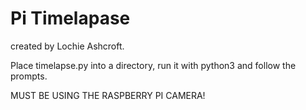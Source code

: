 # Pi Timelapase

created by Lochie Ashcroft.

Place timelapse.py into a directory, run it with python3 and follow the prompts.

MUST BE USING THE RASPBERRY PI CAMERA!

